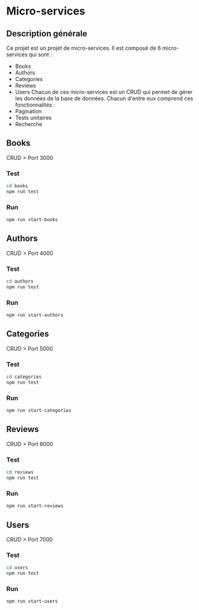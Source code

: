 # Micro-services
## Description générale
Ce projet est un projet de micro-services. Il est composé de 6 micro-services qui sont :
- Books
- Authors
- Categories
- Reviews
- Users
Chacun de ces micro-services est un CRUD qui permet de gérer les données de la base de données.
Chacun d'entre eux comprend ces fonctionnalités : 
- Pagination
- Tests unitaires
- Recherche
## Books
CRUD > Port 3000
### Test
```bash
cd books
npm run test
```
### Run
```bash
npm run start-books
```
## Authors
CRUD > Port 4000
### Test
```bash
cd authors
npm run test
```
### Run
```bash
npm run start-authors
```
## Categories
CRUD > Port 5000
### Test
```bash
cd categories
npm run test
```
### Run
```bash
npm run start-categories
```
## Reviews
CRUD > Port 6000
### Test
```bash
cd reviews
npm run test
```
### Run
```bash
npm run start-reviews
```
## Users
CRUD > Port 7000
### Test
```bash
cd users
npm run test
```
### Run
```bash
npm run start-users
```